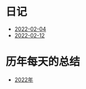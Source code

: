 # 日记
* [2022-02-04](easul_20220204.md)
* [2022-02-12](easul_20220212.md)

# 历年每天的总结
* [2022年](easul_2022.md)